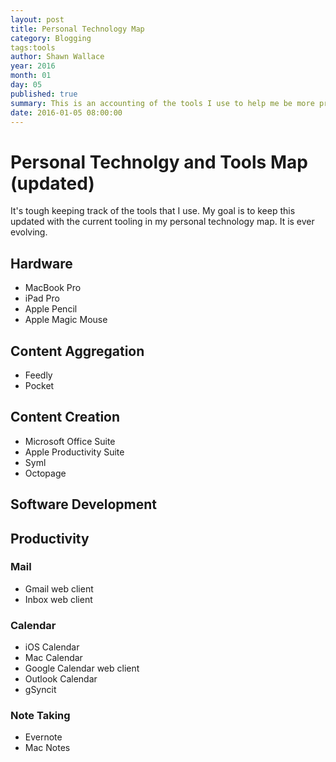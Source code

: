 ```yaml
---
layout: post
title: Personal Technology Map
category: Blogging
tags:tools
author: Shawn Wallace
year: 2016
month: 01
day: 05
published: true
summary: This is an accounting of the tools I use to help me be more productive.
date: 2016-01-05 08:00:00
---
```


# Personal Technolgy and Tools Map (updated)

It's tough keeping track of the tools that I use. My goal is to keep this updated with the current tooling in my personal technology map. It is ever evolving.

## Hardware

* MacBook Pro
* iPad Pro
* Apple Pencil
* Apple Magic Mouse


## Content Aggregation

* Feedly
* Pocket

## Content Creation

* Microsoft Office Suite
* Apple Productivity Suite
* Syml
* Octopage

## Software Development

## Productivity

### Mail

* Gmail web client
* Inbox web client

### Calendar

* iOS Calendar
* Mac Calendar
* Google Calendar web client
* Outlook Calendar
* gSyncit

### Note Taking

* Evernote
* Mac Notes
